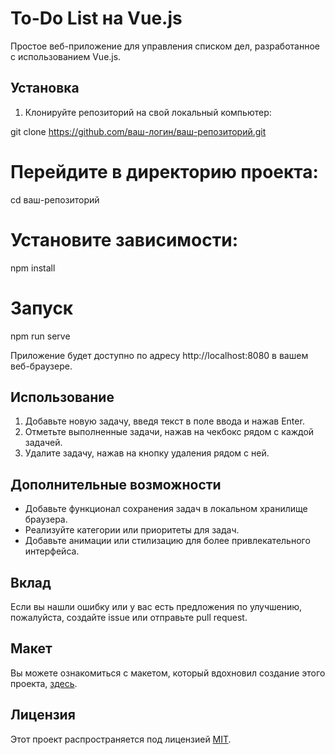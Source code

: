# To-Do List на Vue.js

Простое веб-приложение для управления списком дел, разработанное с использованием Vue.js.

## Установка

1. Клонируйте репозиторий на свой локальный компьютер:

 
git clone https://github.com/ваш-логин/ваш-репозиторий.git
 
# Перейдите в директорию проекта:
 
cd ваш-репозиторий
 
# Установите зависимости:
 
npm install
 
# Запуск
 
npm run serve
 
Приложение будет доступно по адресу http://localhost:8080 в вашем веб-браузере.

## Использование

1. Добавьте новую задачу, введя текст в поле ввода и нажав Enter.
2. Отметьте выполненные задачи, нажав на чекбокс рядом с каждой задачей.
3. Удалите задачу, нажав на кнопку удаления рядом с ней.

## Дополнительные возможности

- Добавьте функционал сохранения задач в локальном хранилище браузера.
- Реализуйте категории или приоритеты для задач.
- Добавьте анимации или стилизацию для более привлекательного интерфейса.

## Вклад

Если вы нашли ошибку или у вас есть предложения по улучшению, пожалуйста, создайте issue или отправьте pull request.

## Макет

Вы можете ознакомиться с макетом, который вдохновил создание этого проекта, [здесь](https://www.figma.com/community/file/1110780207444745729/uno-to-do-app?searchSessionId=ltkzilyb-3wbhwlxc9l2).

## Лицензия

Этот проект распространяется под лицензией [MIT](LICENSE).

